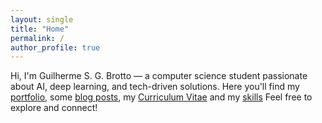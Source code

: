 ```yaml
---
layout: single
title: "Home"
permalink: /
author_profile: true
---
```


Hi, I'm Guilherme S. G. Brotto — a computer science student passionate about AI, deep learning, and tech-driven solutions.
Here you'll find my [portfolio](https://guilherme751.github.io/portfolio/), some [blog posts](https://guilherme751.github.io/blog/), my [Curriculum Vitae](https://guilherme751.github.io/cv/) and my [skills](/skills/) Feel free to explore and connect!